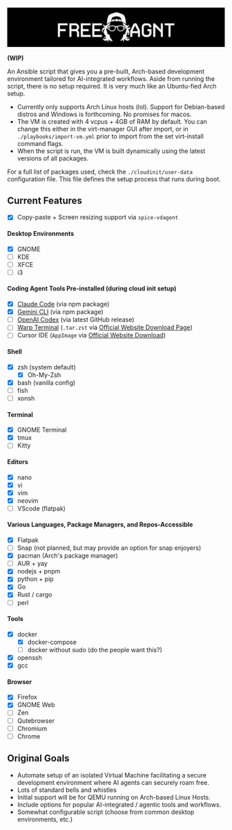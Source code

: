 ![](assets/banner.png)

**(WIP)**

An Ansible script that gives you a pre-built, Arch-based development environment tailored for AI-integrated workflows. Aside from running the script, there is no setup required. It is very much like an Ubuntu-fied Arch setup. 

- Currently only supports Arch Linux hosts (lol). Support for Debian-based distros and Windows is forthcoming. No promises for macos.
- The VM is created with 4 vcpus + 4GB of RAM by default. You can change this either in the virt-manager GUI after import, or in `./playbooks/import-vm.yml` prior to import from the set virt-install command flags.
- When the script is run, the VM is built dynamically using the latest versions of all packages.

For a full list of packages used, check the `./cloudinit/user-data` configuration file. This file defines the setup process that runs during boot.



## Current Features
- [x] Copy-paste + Screen resizing support via `spice-vdagent`

#### Desktop Environments
- [x] GNOME
- [ ] KDE
- [ ] XFCE
- [ ] i3

#### Coding Agent Tools Pre-installed (during cloud init setup)
- [x] [Claude Code](https://github.com/anthropics/claude-code) (via npm package)
- [x] [Gemini CLI](https://github.com/google-gemini/gemini-cli) (via npm package)
- [ ] [OpenAI Codex](https://github.com/openai/codex) (via latest GitHub release)
- [ ] [Warp Terminal](https://www.warp.dev/) (`.tar.zst` via [Official Website Download Page](https://www.warp.dev/download))
- [ ] Cursor IDE (`AppImage` via [Official Website Download](https://cursor.com/downloads))

#### Shell
- [x] zsh (system default)
    - [x] Oh-My-Zsh
- [x] bash (vanilla config)
- [ ] fish
- [ ] xonsh

#### Terminal
- [x] GNOME Terminal
- [x] tmux
- [ ] Kitty

#### Editors
- [x] nano
- [x] vi
- [x] vim
- [x] neovim
- [ ] VScode (flatpak)

#### Various Languages, Package Managers, and Repos-Accessible
- [x] Flatpak
- [ ] Snap (not planned, but may provide an option for snap enjoyers)
- [x] pacman (Arch's package manager)
- [ ] AUR + yay
- [x] nodejs + pnpm
- [x] python + pip
- [x] Go
- [x] Rust / cargo
- [ ] perl

#### Tools
- [x] docker
  - [x] docker-compose
  - [ ] docker without sudo (do the people want this?)
- [x] openssh
- [x] gcc

#### Browser
- [x] Firefox
- [x] GNOME Web
- [ ] Zen
- [ ] Qutebrowser
- [ ] Chromium
- [ ] Chrome

## Original Goals
- Automate setup of an isolated Virtual Machine facilitating a secure development environment where AI agents can securely roam free.
- Lots of standard bells and whistles
- Initial support will be for QEMU running on Arch-based Linux Hosts.
- Include options for popular AI-integrated / agentic tools and workflows.
- Somewhat configurable script (choose from common desktop environments, etc.)
